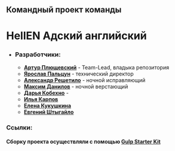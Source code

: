 ## Командный проект команды

# HellEN Адский английский

- ### Разработчики:
  - **[Артур Плющевский](https://github.com/massqeen)** - Team-Lead, владыка
    репозитория
  - **[Ярослав Пальцун](https://github.com/yaarchee)** - технический директор
  - **[Александр Решетило](https://github.com/Areshetilo)** - ночной
    исправляющий
  - **[Максим Данилов](https://github.com/MaxDanylov)** - ночной верстающий
  - **[Дарья Кобехно]()** -
  - **[Илья Карпов](https://github.com/IlliaKarpoff)**
  - **[Елена Кукушкина](https://github.com/elena-2020-web)**
  - **[Евгений Штыгайло](https://github.com/evgeshti)**

### Ссылки:

#### Сборку проекта осуществляли с помощью **[Gulp Starter Kit](https://github.com/luxplanjay/gulp-starter-kit)**
